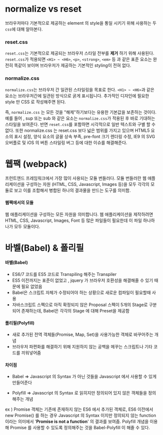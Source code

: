 # normalize  vs  reset

브라우저마다 기본적으로 제공하는 element 의 style을 통일 시키기 위해 사용하는 두 `css`에 대해 알아본다.



### reset.css

`reset.css`는 기본적으로 제공되는 브라우저 스타일 전부를 __제거__ 하기 위해 사용된다. `reset.css`가 적용되면 `<H1> ~ <H6>`, `<p>`, `<strong>`, `<em>` 등 과 같은 표준 요소는 완전히 똑같이 보이며 브라우저가 제공하는 기본적인 styling이 전혀 없다.



### normalize.css

`normalize.css`는 브라우저 간 일관된 스타일링을 목표로 한다. `<H1> ~ <H6>`과 같은 요소는 브라우저간에 일관된 방식으로 굵게 표시됩니다. 추가적인 디자인에 필요한 style 만 CSS 로 작성해주면 된다.

즉, `normalize.css` 는 모든 것을 "해제"하기보다는 유용한 기본값을 보존하는 것이다. 예를 들어 , sup 또는 sub 와 같은 요소는 `normalize.css`가 적용된 후 바로 기대하는 스타일을 보여준다. 반면 `reset.css`를 포함하면 시각적으로 일반 텍스트와 구별 할 수 없다. 또한 normalize.css 는 reset.css 보다 넓은 범위를 가지고 있으며 HTML5 요소의 표시 설정, 양식 요소의 글꼴 상속 부족, pre-font 크기 렌더링 수정, IE9 의 SVG 오버플로 및 iOS 의 버튼 스타일링 버그 등에 대한 이슈를 해결해준다.



# 웹팩 (webpack)

프런트엔드 프레임워크에서 가장 많이 사용되는 모듈 번들러다. 모듈 번들러란 웹 애플리케이션을 구성하는 자원 (HTML, CSS, Javascript, Images 등)을 모두 각각의 모듈로 보고 이를 조합해서 병합된 하나의 결과물을 만드는 도구를 의미함.

#### 웹팩에서의 모듈

웹 애플리케이션을 구성하는 모든 자원을 의미합니다. 웹 애플리케이션을 제작하려면 HTML, CSS, Javascript, Images, Font 등 많은 파일들이 필요한데 이 파일 하나하나가 모두 모듈이다.



# 바벨(Babel) & 폴리필

#### 바벨(Babel)

- ES6/7 코드를 ES5 코드로 Transpiling 해주는 Transpiler
- ES5 이전까지는 표준이 없었고 , jquery 가 브라우저 호환성을 해결해줄 수 있기 때문에 필요 없었음
- Babel은 스크립트 자체가 수정되어야 하는 상황으로 새로운 컴파일이 필요할때 사용
- 자바스크립트 스펙으로 아직 확정되지 않은 Proposal 스펙이 5개의 Stage로 구분되어 존재하는데, Babel은 각각의 Stage 에 대해 Preset을 제공함

#### 폴리필(Polyfill)

- 새로 추가된 전역 객체들(Promise, Map, Set)을 사용가능한 객체로 바꾸어주는 개념
- 브라우저 파편화를 해결하기 위해 지원하지 않는 공백을 메꾸는 스크립트나 기타 코드를 끼워넣어줌



#### 차이점

- Babel => Javascript 의 Syntax 가 아닌 것들을 Javascript 에서 사용할 수 있게 만들어준다

- Polyfill => Javascript 의 Syntax 로 읽히지만 정의되어 있지 않은 객체들을 정의해주는 개념

ex ) Promise 객체는 기존에 존재하지 않는 ES6 에서 추가된 객체로, ES6 이전에서 new Promise() 를 하는 경우 Javascript 의 Syntax 이지만 정의되지 않는 function 이라는 의미에서 '__Promise is not a function__' 의 결과를 보여줌. Polyfill 개념을 이용해 Promise 를 사용할 수 있도록 정의해주는 것을 Babel-Polyfill 이 해줄 수 있다.
